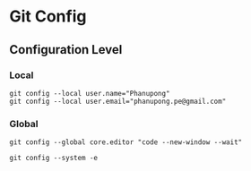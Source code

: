 # Git Config
## Configuration Level
### Local
```
git config --local user.name="Phanupong"
git config --local user.email="phanupong.pe@gmail.com"
```

### Global
```
git config --global core.editor "code --new-window --wait"
```

```
git config --system -e
```